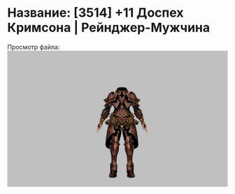 # Название: [3514] +11 Доспех Кримсона | Рейнджер-Мужчина

Просмотр файла:
![p020010.png](p020010.png)